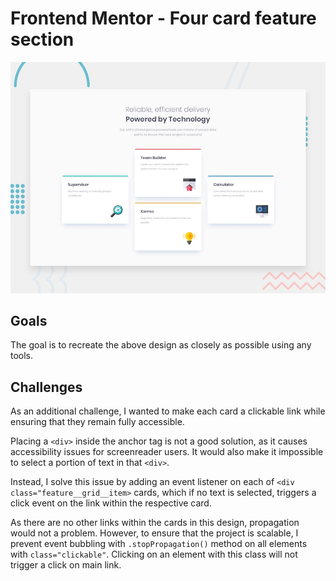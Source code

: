 # Frontend Mentor - Four card feature section

![Design preview for the Four card feature section coding challenge](./design/desktop-preview.jpg)

## Goals

The goal is to recreate the above design as closely as possible using any tools.

## Challenges 

As an additional challenge, I wanted to make each card a clickable link while ensuring that they remain fully accessible. 

Placing a `<div>` inside the anchor tag is not a good solution, as it causes accessibility issues for screenreader users. It would also make it impossible to select a portion of text in that `<div>`.

Instead, I solve this issue by adding an event listener on each of `<div class="feature__grid__item>` cards, which if no text is selected, triggers a click event on the link within the respective card.

As there are no other links within the cards in this design, propagation would not a problem. However, to ensure that the project is scalable, I prevent event bubbling with `.stopPropagation()` method on all elements with `class="clickable"`. Clicking on an element with this class will not trigger a click on main link.



